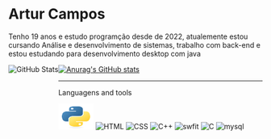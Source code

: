 #  Artur Campos

Tenho 19 anos e estudo programção desde de 2022, atualemente estou cursando Análise e desenvolvimento de sistemas, trabalho com back-end e estou estudando para desenvolvimento desktop com java


[![Anurag's GitHub stats](https://github-readme-stats.vercel.app/api?username=Artur0campos&theme=tokyonight)](https://github.com/anuraghazra/github-readme-stats) <img 
      align="left" 
      alt="GitHub Stats" 
      height="180" 
      src="https://github-readme-stats.vercel.app/api/top-langs/?username=Artur0campos&theme=tokyonight&layout=compact&custom_title=Tecnologias&langs_count=9" 
  />




</head>

---
⁠Languagens and tools
<body>
    <div class="image-container">
        <img alt="Python" height="50" width="70" src="https://raw.githubusercontent.com/devicons/devicon/master/icons/python/python-original.svg">
        <img alt="HTML" height="50" width="70" src="https://cdn.jsdelivr.net/gh/devicons/devicon/icons/html5/html5-original.svg">
        <img alt="CSS" height="50" width="70" src="https://cdn.jsdelivr.net/gh/devicons/devicon/icons/css3/css3-original.svg">
        <img alt="C++" height="50" width="70" src="https://cdn.jsdelivr.net/gh/devicons/devicon/icons/cplusplus/cplusplus-original.svg">
        <img alt="swfit"  height="50" width="70" src="https://cdn.jsdelivr.net/gh/devicons/devicon@latest/icons/swift/swift-original.svg">
        <img alt="C"  height="50" width="70"src="https://cdn.jsdelivr.net/gh/devicons/devicon@latest/icons/c/c-original.svg" >
        <img alt="mysql"  height="50" width="70" src="https://cdn.jsdelivr.net/gh/devicons/devicon@latest/icons/mysql/mysql-original.svg" />

        
          
</div>
</body>
